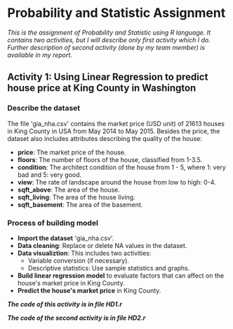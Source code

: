# Probability and Statistic Assignment
_This is the assignment of Probability and Statistic using R language. It contains two activities, but I will describe only first activity which I do. Further description of second activity (done by my team member) is available in my report._
## Activity 1: Using Linear Regression to predict house price at King County in Washington
### Describe the dataset
The file 'gia_nha.csv' contains the market price (USD unit) of 21613 houses in King County in USA from May 2014 to 
May 2015. Besides the price, the dataset also includes attributes describing the quality of the house:
- **price**: The market price of the house.
- **floors**: The number of floors of the house, classified from 1-3.5.
- **condition**: The architect condition of the house from 1 - 5, where 1: very bad and 5: very good.
- **view**: The rate of landscape around the house from low to high: 0-4.
- **sqft_above**: The area of the house.
- **sqft_living**: The area of the house living.
- **sqft_basement**: The area of the basement.

### Process of building model
- **Import the dataset** 'gia_nha.csv'.
- **Data cleaning**: Replace or delete NA values in the dataset.
- **Data visualiztion**: This includes two activities:
  - Variable conversion (if necessary).
  - Descriptive statistics: Use sample statistics and graphs.
- **Build linear regression model** to evaluate factors that can affect on the house's market price in King County.
- **Predict the house's market price** in King County.

**_The code of this activity is in file HD1.r_**

**_The code of the second activity is in file HD2.r_**


